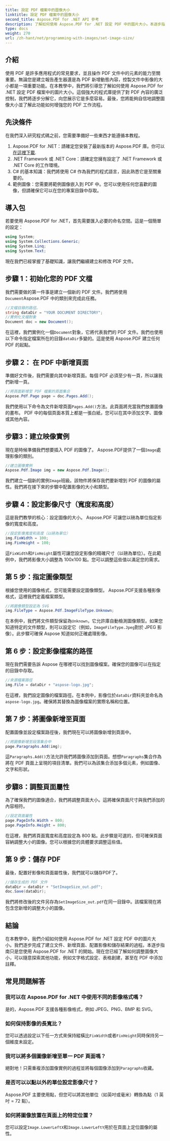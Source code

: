 ```yaml
---
title: 設定 PDF 檔案中的圖像大小
linktitle: 設定 PDF 檔案中的圖像大小
second_title: Aspose.PDF for .NET API 參考
description: 了解如何使用 Aspose.PDF for .NET 設定 PDF 中的圖片大小。本逐步指南將協助您調整影像大小、調整頁面屬性和儲存 PDF。
type: docs
weight: 270
url: /zh-hant/net/programming-with-images/set-image-size/
---
```

## 介紹

使用 PDF 是許多應用程式的常見要求，並且操作 PDF 文件中的元素的能力至關重要。無論您是建立報告產生器還是為 PDF 新增動態內容，控製文件中影像的大小都是一項重要功能。在本教學中，我們將引導您了解如何使用 Aspose.PDF for .NET 設定 PDF 檔案中的圖片大小。這個強大的程式庫提供了對 PDF 內容的廣泛控制，我們將逐步分解它，向您展示它是多麼容易。最後，您將能夠自信地調整圖像大小並了解此功能如何增強您的 PDF 工作流程。


## 先決條件

在我們深入研究程式碼之前，您需要準備好一些東西才能遵循本教程。

1.  Aspose.PDF for .NET：請確定您安裝了最新版本的 Aspose.PDF 庫。你可以[在這裡下載](https://releases.aspose.com/pdf/net/).
2. .NET Framework 或 .NET Core：請確定您擁有設定了 .NET Framework 或 .NET Core 的工作環境。
3. C# 的基本知識：我們將使用 C# 作為我們的程式語言，因此熟悉它是至關重要的。
4. 範例圖像：您需要將範例圖像嵌入到 PDF 中。您可以使用任何您喜歡的圖像，但請確保它可以在您的專案目錄中存取。

## 導入包

若要使用 Aspose.PDF for .NET，首先需要匯入必要的命名空間。這是一個簡單的設定：

```csharp
using System;
using System.Collections.Generic;
using System.Linq;
using System.Text;
```

現在我們已經掌握了基礎知識，讓我們繼續建立和修改 PDF 文件。

## 步驟 1：初始化您的 PDF 文檔

我們需要做的第一件事是建立一個新的 PDF 文件。我們將使用`Document`Aspose.PDF 中的類別來完成此任務。

```csharp
//文檔目錄的路徑。
string dataDir = "YOUR DOCUMENT DIRECTORY";
//實例化文檔對象
Document doc = new Document();
```
 
在這裡，我們實例化一個`Document`對象，它將代表我們的 PDF 文件。我們也使用以下命令指定檔案所在的目錄`dataDir`多變的。這是使用 Aspose.PDF 建立任何 PDF 的起點。

## 步驟 2： 在 PDF 中新增頁面

準備好文件後，我們需要向其中新增頁面。每個 PDF 必須至少有一頁，所以讓我們新增一頁。

```csharp
//將頁面新增至 PDF 檔案的頁面集合
Aspose.Pdf.Page page = doc.Pages.Add();
```
 
我們使用以下命令為文件新增頁面`Pages.Add()`方法。此頁面將充當我們放置圖像的畫布。 PDF 中的每個頁面本質上都是一張白紙，您可以在其中添加文字、圖像或其他內容。

## 步驟3：建立映像實例

現在是時候準備我們想要插入 PDF 的圖像了。 Aspose.PDF提供了一個`Image`處理影像的類別。

```csharp
//建立圖像實例
Aspose.Pdf.Image img = new Aspose.Pdf.Image();
```
 
我們建立一個新的實例`Image`班級。該物件將保存我們要新增到 PDF 的圖像的屬性。我們將在接下來的步驟中配置影像的大小和類型。

## 步驟 4：設定影像尺寸（寬度和高度）

這是我們教學的核心：設定圖像的大小。 Aspose.PDF 可讓您以磅為單位指定影像的寬度和高度。

```csharp
//設定影像寬度和高度（以磅為單位）
img.FixWidth = 100;
img.FixHeight = 100;
```
 
這`FixWidth`和`FixHeight`屬性可讓您設定影像的精確尺寸（以磅為單位）。在此範例中，我們將影像大小調整為 100x100 點。您可以調整這些值以滿足您的需求。

## 第 5 步：指定圖像類型

根據您使用的圖像格式，您可能需要設定圖像類型。 Aspose.PDF支援各種影像格式，這裡我們定義檔案類型。

```csharp
//將圖像類型設定為 SVG
img.FileType = Aspose.Pdf.ImageFileType.Unknown;
```
 
在本例中，我們將文件類型保留為`Unknown`，它允許庫自動檢測圖像類型。如果您知道特定的文件類型，則可以設定它（例如，`ImageFileType.Jpeg`對於 JPEG 影像）。此步驟可確保 Aspose 知道如何正確處理影像。

## 第 6 步：設定影像檔案的路徑

現在我們需要告訴 Aspose 在哪裡可以找到圖像檔案。確保您的圖像可以在指定的目錄中存取。

```csharp
//來源檔案路徑
img.File = dataDir + "aspose-logo.jpg";
```
 
在這裡，我們設定圖像的檔案路徑。在本例中，影像位於`dataDir`資料夾並命名為`aspose-logo.jpg`。確保將其替換為圖像檔案的實際名稱和位置。

## 第 7 步：將圖像新增至頁面

配置圖像並設定檔案路徑後，我們現在可以將圖像新增到頁面中。

```csharp
//將圖像新增至段落集合中
page.Paragraphs.Add(img);
```
 
這`Paragraphs.Add()`方法允許我們將圖像添加到頁面。想想`Paragraphs`集合作為將在 PDF 頁面上呈現的項目清單。我們可以為該集合添加多個元素，例如圖像、文字和形狀。

## 步驟8：調整頁面屬性

為了確保我們的圖像適合，我們將調整頁面大小。這將確保頁面尺寸與我們添加的內容相符。

```csharp
//設定頁面屬性
page.PageInfo.Width = 800;
page.PageInfo.Height = 800;
```
 
在這裡，我們將頁面寬度和高度設定為 800 點。此步驟是可選的，但可確保頁面容納調整大小的圖像。您可以根據您的具體要求調整這些值。

## 第 9 步：儲存 PDF

最後，配置好影像和頁面屬性後，我們就可以儲存PDF了。

```csharp
//儲存生成的 PDF 文件
dataDir = dataDir + "SetImageSize_out.pdf";
doc.Save(dataDir);
```
 
我們將修改後的文件另存為`SetImageSize_out.pdf`在同一目錄中。該檔案現在將包含您新增的調整大小的圖像。

## 結論

在本教學中，我們介紹如何使用 Aspose.PDF for .NET 設定 PDF 中的圖片大小。我們逐步完成了建立文件、新增頁面、配置影像和儲存結果的過程。本逐步指南只是您使用 Aspose.PDF for .NET 的開始。現在您已經了解如何調整圖像大小，可以隨意探索其他功能，例如文字格式設定、表格創建，甚至在 PDF 中添加註釋。

## 常見問題解答

### 我可以在 Aspose.PDF for .NET 中使用不同的影像格式嗎？  
是的，Aspose.PDF 支援各種影像格式，例如 JPEG、PNG、BMP 和 SVG。

### 如何保持影像的長寬比？  
您可以透過設定以下任一方式來保持縱橫比`FixWidth`或者`FixHeight`同時保持另一個維度未設定。

### 我可以將多個圖像新增至單一 PDF 頁面嗎？  
絕對地！只需重複添加圖像實例的過程並將每個圖像添加到`Paragraphs`收藏。

### 是否可以以點以外的單位設定影像尺寸？  
Aspose.PDF 主要使用點，但您可以將其他單位（如英吋或毫米）轉換為點（1 英吋 = 72 點）。

### 如何將圖像放置在頁面上的特定位置？  
您可以設定`Image.LowerLeftX`和`Image.LowerLeftY`用於在頁面上定位圖像的屬性。